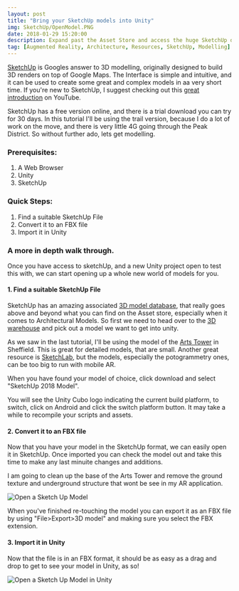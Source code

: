 ```yaml
---
layout: post
title: "Bring your SketchUp models into Unity"
img: SketchUp/OpenModel.PNG
date: 2018-01-29 15:20:00
description: Expand past the Asset Store and access the huge SketchUp databases in Unity.
tag: [Augmented Reality, Architecture, Resources, SketchUp, Modelling]
---
```



[SketchUp](https://www.sketchup.com/) is Googles answer to 3D modelling, originally designed to build 3D renders on top of Google Maps. The Interface is simple and intuitive, and it can be used to create some great and complex models in aa very short time. If you're new to SketchUp, I suggest checking out this [great introduction](https://www.youtube.com/watch?v=DGrLDBzzGL4) on YouTube.

SketchUp has a free version online, and there is a trial download you can try for 30 days. In this tutorial I'll be using the trail version, because I do a lot of work on the move, and there is very little 4G going through the Peak District. So without further ado, lets get modelling.


### Prerequisites:

1. A Web Browser
2. Unity
4. SketchUp

### Quick Steps:

1. Find a suitable SketchUp File
2. Convert it to an FBX file
3. Import it in Unity

### A more in depth walk through.

Once you have access to sketchUp, and a new Unity project open to test this with, we can start opening up a whole new world of models for you.

#### 1. Find a suitable SketchUp File

SketchUp has an amazing associated [3D model database](https://3dwarehouse.sketchup.com/), that really goes above and beyond what you can find on the Asset store, especially when it comes to Architectural Models.  So first we need to head over to the [3D warehouse](https://3dwarehouse.sketchup.com/) and pick out a model we want to get into unity.

As we saw in the last tutorial, I'll be using the model of the [Arts Tower](https://3dwarehouse.sketchup.com/model/5bb83ee87189242bf462e854274aefd8/Arts-Tower-Sheffield-UK) in Sheffield. This is great for detailed models, that are small. Another great resource is [SketchLab](https://sketchfab.com/), but the models, especially the potogrammetry ones, can be too big to run with mobile AR. 

When you have found your model of choice, click download and select "SketchUp 2018 Model". 

You will see the Unity Cubo logo indicating the current build platform, to switch, click on Android and click the switch platform button. It may take a while to recompile your scripts and assets.

#### 2. Convert it to an FBX file

Now that you have your model in the SketchUp format, we can easily open it in SketchUp. Once imported you can check the model out and take this time to make any last minuite changes and additions.

I am going to clean up the base of the Arts Tower and remove the ground texture and underground structure that wont be see in my AR application.

<div class="img_row">
	<img style="max-height: 100%"  src="{{ site.baseurl }}/img/Blogs/SketchUp/Open_Model.PNG" alt="Open a Sketch Up Model" title="Open a Sketch Up Model"/>
</div>

When you've finished re-touching the model you can export it as an FBX file by using "File>Export>3D model" and making sure you select the FBX extension.


#### 3. Import it in Unity

Now that the file is in an FBX format, it should be as easy as a drag and drop to get to see your model in Unity, as so!

<div class="img_row">
	<img style="max-height: 100%;max-width: 100%"  src="{{ site.baseurl }}/img/Blogs/SketchUp/Unity.PNG" alt="Open a Sketch Up Model in Unity" title="Open a Sketch Up Model in Unity"/>
</div>

